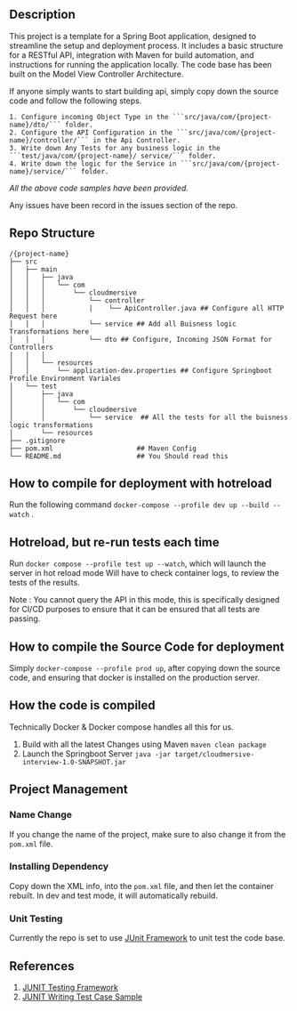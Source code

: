 ## Description
This project is a template for a Spring Boot application, designed to streamline the setup and deployment process. It includes a basic structure for a RESTful API, integration with Maven for build automation, and instructions for running the application locally. The code base has been built on the Model View Controller Architecture.

If anyone simply wants to start building api, simply copy down the source code and follow the following steps.

```
1. Configure incoming Object Type in the ```src/java/com/{project-name}/dto/``` folder.
2. Configure the API Configuration in the ```src/java/com/{project-name}/controller/``` in the Api Controller.
3. Write down Any Tests for any business logic in the ```test/java/com/{project-name}/ service/``` folder.
4. Write down the logic for the Service in ```src/java/com/{project-name}/service/``` folder.

```

*All the above code samples have been provided.*

Any issues have been record in the issues section of the repo.

## Repo Structure
```
/{project-name}
├── src
│   ├── main
│   │   ├── java
│   │   │   └── com
│   │   │       └── cloudmersive
│   │   │           └── controller
│   │   │           |    └── ApiController.java ## Configure all HTTP Request here
│	│	│			└── service ## Add all Buisness logic Transformations here
│	│	│			└── dto ## Configure, Incoming JSON Format for Controllers
|	|	│			
│   │   └── resources
│   │       └── application-dev.properties ## Configure Springboot Profile Environment Variales
│   └── test
│       ├── java
│       │   └── com
│       │       └── cloudmersive
│       │           └── service  ## All the tests for all the buisness logic transformations
│       └── resources
├── .gitignore
├── pom.xml						## Maven Config
└── README.md					## You Should read this
```

## How to compile for deployment with hotreload
Run the following command ```docker-compose --profile dev up --build --watch``` .  

## Hotreload, but re-run tests each time
Run ```docker compose --profile test up --watch```, which will launch the server in hot reload mode
Will have to check container logs, to review the tests of the results.

Note : You cannot query the API in this mode, this is specifically designed for CI/CD purposes to ensure that it can be ensured that all tests are passing.

## How to compile the Source Code for deployment
Simply ```docker-compose --profile prod up```, after copying down the source code, and ensuring that docker is installed on the production server.

## How the code is compiled
Technically Docker & Docker compose handles all this for us.

1. Build with all the latest Changes using Maven
```maven clean package```
2. Launch the Springboot Server
```java -jar target/cloudmersive-interview-1.0-SNAPSHOT.jar ```



## Project Management

### Name Change

If you change the name of the project, make sure to also change it from the ```pom.xml``` file.

### Installing Dependency

Copy down the XML info, into the ```pom.xml``` file, and then let the container rebuilt. In dev and test mode, it will automatically rebuild.

### Unit Testing

Currently the repo is set to use [JUnit Framework]() to unit test the code base.



## References

1. [JUNIT Testing Framework](https://junit.org/junit4/javadoc/4.8/org/junit/Assert.html) 
2. [JUNIT Writing Test Case Sample](https://junit.org/junit5/docs/current/user-guide/#writing-tests)
